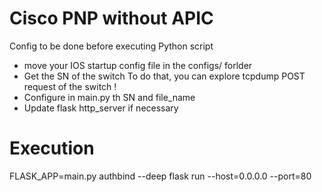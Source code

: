 # Cisco PNP without APIC 

Config to be done before executing Python script

* move your IOS startup config file in the configs/ forlder
* Get the SN of the switch
	To do that, you can explore tcpdump POST request of the switch !
* Configure in main.py th SN and file_name
* Update flask http_server if necessary


# Execution

FLASK_APP=main.py authbind --deep flask run  --host=0.0.0.0 --port=80
